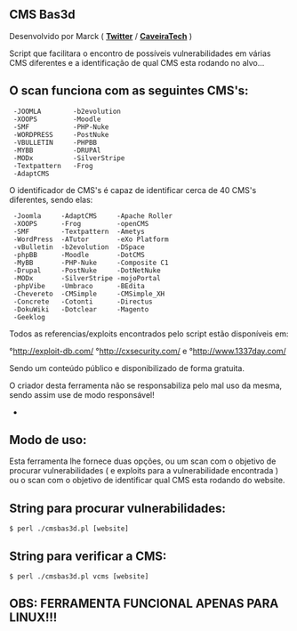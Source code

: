 CMS Bas3d
-

Desenvolvido por Marck ( [**Twitter**](https://twitter.com/7mm5l) / [**CaveiraTech**](http://caveiratech.com/forum/) )

 Script que facilitara o encontro de possíveis vulnerabilidades em várias CMS diferentes e a identificação de qual CMS esta rodando no alvo...

 O scan funciona com as seguintes CMS's:
-
```
 -JOOMLA        -b2evolution
 -XOOPS         -Moodle
 -SMF           -PHP-Nuke
 -WORDPRESS     -PostNuke
 -VBULLETIN     -PHPBB
 -MYBB          -DRUPAl
 -MODx          -SilverStripe
 -Textpattern   -Frog
 -AdaptCMS 
```

 O identificador de CMS's é capaz de identificar cerca de 40 CMS's diferentes, sendo elas: 
```
 -Joomla     -AdaptCMS     -Apache Roller
 -XOOPS      -Frog         -openCMS
 -SMF        -Textpattern  -Ametys
 -WordPress  -ATutor       -eXo Platform
 -vBulletin  -b2evolution  -DSpace
 -phpBB      -Moodle       -DotCMS
 -MyBB       -PHP-Nuke     -Composite C1
 -Drupal     -PostNuke     -DotNetNuke
 -MODx       -SilverStripe -mojoPortal
 -phpVibe    -Umbraco      -BEdita
 -Chevereto  -CMSimple     -CMSimple_XH
 -Concrete   -Cotonti      -Directus
 -DokuWiki   -Dotclear     -Magento
 -Geeklog
 ```
 
 Todos as referencias/exploits encontrados pelo script estão disponíveis em:
 
 °http://exploit-db.com/
 °http://cxsecurity.com/
  e
 °http://www.1337day.com/

Sendo um conteúdo público e disponibilizado de forma gratuita.

O criador desta ferramenta não se responsabiliza pelo mal uso da mesma, sendo assim use de modo responsável!

-
Modo de uso:
-

Esta ferramenta lhe fornece duas opções, ou um scan com o objetivo de procurar vulnerabilidades ( e exploits para a vulnerabilidade encontrada ) ou o scan com o objetivo de identificar qual CMS esta rodando do website.

String para procurar vulnerabilidades:
-
```
$ perl ./cmsbas3d.pl [website]
```

String para verificar a CMS:
-
```
$ perl ./cmsbas3d.pl vcms [website]
```

OBS: FERRAMENTA FUNCIONAL APENAS PARA LINUX!!!
-
